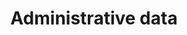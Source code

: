 ---
title: Administrative data
longTitle: 'Administrative data'
tags:
- gccommon
french:
- "[[Donnees administratives]]"
---